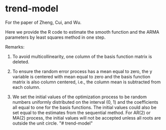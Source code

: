 # trend-model
For the paper of Zheng, Cui, and Wu. 

Here we provide the R code to estimate the smooth function and the ARMA parameters by least squares method in one step. 

Remarks:

1. To avoid multicollinearity, one column of the basis function matrix is deleted. 

2. To ensure the random error process has a mean equal to zero, the y variable is centered with mean equal to zero and the basis function matrix is also column centered, i.e., the column mean is subtracted from each column. 

3. We set the initial values of the optimization process to be random numbers uniformly distributed on the interval (0, 1) and the coefficients all equal to one for the basis functions. The initial values could also be set equal to the estimates from the sequential method. 
For AR(2) or MA(2) process, the initial values will not be accepted unless all roots are outside the unit circle. 
"# trend-model" 
